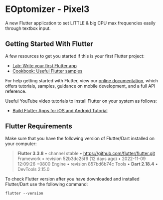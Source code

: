 # EOptomizer - Pixel3

A new Flutter application to set LITTLE & big CPU max frequencies easily through textbox input.

## Getting Started With Flutter

A few resources to get you started if this is your first Flutter project:

- [Lab: Write your first Flutter app](https://flutter.dev/docs/get-started/codelab)
- [Cookbook: Useful Flutter samples](https://flutter.dev/docs/cookbook)

For help getting started with Flutter, view our
[online documentation](https://flutter.dev/docs), which offers tutorials,
samples, guidance on mobile development, and a full API reference.

Useful YouTube video tutorials to install Flutter on your system as follows:
- [Build Flutter Apps for iOS and Android Tutorial](https://youtube.com/playlist?list=PLSzsOkUDsvdtl3Pw48-R8lcK2oYkk40cm)

## Flutter Requirements

Make sure that you have the following version of Flutter/Dart installed on your computer:

> **Flutter 3.3.8** • channel stable • https://github.com/flutter/flutter.git
> Framework • revision 52b3dc25f6 (12 days ago) • 2022-11-09 12:09:26 +0800
> Engine • revision 857bd6b74c
> Tools • **Dart 2.18.4** • DevTools 2.15.0

To check Flutter version after you have downloaded and installed Flutter/Dart use the following command:
```
flutter --version
```
